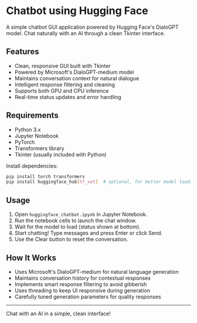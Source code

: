 # Chatbot using Hugging Face

A simple chatbot GUI application powered by Hugging Face's DialoGPT model. Chat naturally with an AI through a clean Tkinter interface.

## Features

- Clean, responsive GUI built with Tkinter
- Powered by Microsoft's DialoGPT-medium model
- Maintains conversation context for natural dialogue
- Intelligent response filtering and cleaning
- Supports both GPU and CPU inference
- Real-time status updates and error handling

## Requirements

- Python 3.x
- Jupyter Notebook
- PyTorch
- Transformers library
- Tkinter (usually included with Python)

Install dependencies:
```bash
pip install torch transformers
pip install huggingface_hub[hf_xet]  # optional, for better model loading
```

## Usage

1. Open `huggingface_chatbot.ipynb` in Jupyter Notebook.
2. Run the notebook cells to launch the chat window.
3. Wait for the model to load (status shown at bottom).
4. Start chatting! Type messages and press Enter or click Send.
5. Use the Clear button to reset the conversation.

## How It Works

- Uses Microsoft's DialoGPT-medium for natural language generation
- Maintains conversation history for contextual responses
- Implements smart response filtering to avoid gibberish
- Uses threading to keep UI responsive during generation
- Carefully tuned generation parameters for quality responses

---

Chat with an AI in a simple, clean interface!